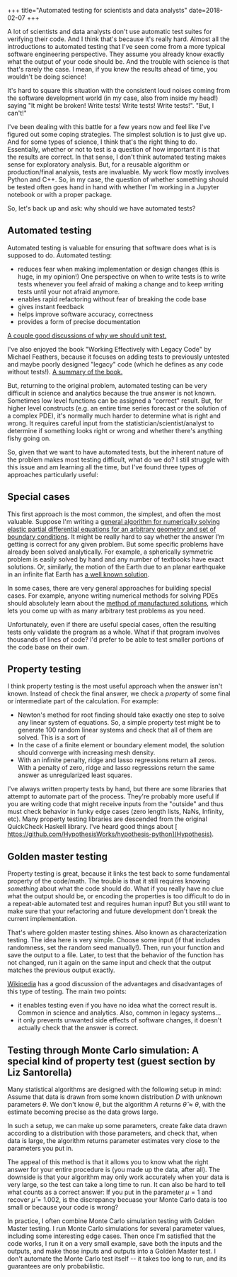 +++
title="Automated testing for scientists and data analysts"
date=2018-02-07
+++

A lot of scientists and data analysts don't use automatic test suites for verifying their code. 
And I think that's because it's really hard.
Almost all the introductions to automated testing that I've seen come from a more typical software engineering perspective. They assume you already know exactly what the output of your code should be.
And the trouble with science is that that's rarely the case. 
I mean, if you knew the results ahead of time, you wouldn't be doing science! 

It's hard to square this situation with the consistent loud noises coming from the software development world (in my case, also from inside my head!) saying "It might be broken! Write tests! Write tests! Write tests!". "But, I can't!" 


I've been dealing with this battle for a few years now and feel like I've figured out some coping strategies.
The simplest solution is to just give up.
And for some types of science, I think that's the right thing to do.
Essentially, whether or not to test is a question of how important it is that the results are correct.
In that sense, I don't think automated testing makes sense for exploratory analysis.
But, for a reusable algorithm or production/final analysis, tests are invaluable.
My work flow mostly involves Python and C++. So, in my case, the question of whether something should be tested often goes hand in hand with whether I'm working in a Jupyter notebook or with a proper package. 

So, let's back up and ask: why should we have automated tests?

## Automated testing

Automated testing is valuable for ensuring that software does what is is supposed to do. Automated testing:

* reduces fear when making implementation or design changes (this is huge, in my opinion!) One perspective on when to write tests is to write tests whenever you feel afraid of making a change and to keep writing tests until your not afraid anymore.
* enables rapid refactoring without fear of breaking the code base
* gives instant feedback
* helps improve software accuracy, correctness
* provides a form of precise documentation

[A couple good discussions of why we should unit test.](https://stackoverflow.com/questions/67299/is-unit-testing-worth-the-effort)

I've also enjoyed the book "Working Effectively with Legacy Code" by Michael Feathers, because it focuses on adding tests to previously untested and maybe poorly designed "legacy" code (which he defines as any code without tests!).
[A summary of the book.](https://softwareengineering.stackexchange.com/questions/122014/what-are-the-key-points-of-working-effectively-with-legacy-code)

But, returning to the original problem, automated testing can be very difficult in science and analytics because the true answer is not known. Sometimes low level functions can be assigned a "correct" result. But, for higher level constructs (e.g. an entire time series forecast or the solution of a complex PDE), it's normally much harder to determine what is right and wrong.  It requires careful input from the statistician/scientist/analyst to determine if something looks right or wrong and whether there's anything fishy going on.

So, given that we want to have automated tests, but the inherent nature of the problem makes most testing difficult, what do we do? I still struggle with this issue and am learning all the time, but I've found three types of approaches particularly useful: 

## Special cases

This first approach is the most common, the simplest, and often the most valuable. 
Suppose I'm writing a [general algorithm for numerically solving elastic partial differential equations for an arbitrary geometry and set of boundary conditions](https://github.com/tbenthompson/tectosaur). 
It might be really hard to say whether the answer I'm getting is correct for 
any given problem. But some specific problems have already been solved analytically. 
For example, a spherically symmetric problem is easily solved by hand and any number of textbooks 
have exact solutions. Or, similarly, the motion of the Earth due to an planar earthquake in an infinite flat Earth has [a well known solution](http://www.bosai.go.jp/study/application/dc3d/DC3Dhtml_E.html).

In some cases, there are very general approaches for building special cases. For example, anyone writing numerical methods for solving PDEs should absolutely learn about the [method of manufactured solutions](http://www.personal.psu.edu/jhm/ME540/lectures/VandV/MMS_summary.pdf), which lets you come up with as many arbitrary test problems as you need. 

Unfortunately, even if there are useful special cases, often the resulting tests only validate the program as a whole. What if that program involves thousands of lines of code? I'd prefer to be able to test smaller portions of the code base on their own.

## Property testing

I think property testing is the most useful approach when the answer isn't known. Instead of check the final answer, we check a *property* of some final or intermediate part of the calculation. For example:

* Newton's method for root finding should take exactly one step to solve any linear system of equations. So, a simple property test might be to generate 100 random linear systems and check that all of them are solved. This is a sort of 
* In the case of a finite element or boundary element model, the solution should converge with increasing mesh density.
* With an infinite penalty, ridge and lasso regressions return all zeros. With a penalty of zero, ridge and lasso regressions return the same answer as unregularized least squares.

I've always written property tests by hand, but there are some libraries that attempt to automate part of the process. They're probably more useful if you are writing code that might receive inputs from the "outside" and thus must check behavior in funky edge cases (zero length lists, NaNs, Infinity, etc). 
Many property testing libraries are descended from the original QuickCheck Haskell library.
I've heard good things about [ https://github.com/HypothesisWorks/hypothesis-python](Hypothesis).

## Golden master testing

Property testing is great, because it links the test back to some fundamental 
property of the code/math. The trouble is that it still requires knowing *something* 
about what the code should do. What if you really have no clue what the output 
should be, or encoding the properties is too difficult to do in a repeat-able 
automated test and requires human input? But you still want to make sure that your refactoring and future development don't break the current implementation. 

That's where golden master testing shines. Also known as characterization testing. The idea here is very simple. Choose some input (if that includes randomness, set the random seed manually!). Then, run your function and save the output to a file. Later, to test that the behavior of the function has not changed, run it again on the same input and check that the output matches the previous output exactly. 

[Wikipedia](https://en.wikipedia.org/wiki/Characterization_test) has a good discussion of the advantages and disadvantages of this type of testing. The main two points:

* it enables testing even if you have no idea what the correct result is. Common in science and analytics. Also, common in legacy systems...
* it only prevents unwanted side effects of software changes, it doesn't actually check that the answer is correct.

## Testing through Monte Carlo simulation: A special kind of property test (guest section by Liz Santorella)

Many statistical algorithms are designed with the following setup in mind: 
Assume that data is drawn from some known distribution $D$ with unknown parameters $\theta$.
We don't know $\theta$, but the algorithm $A$ returns $\hat{\theta} \approx \theta$,
with the estimate becoming precise as the data grows large.
<!---
For example,
say we have a series of observations $y_1, y_2, \dots, y_N$ and we assume they are drawn independently from
the Normal$(\mu, \sigma)$ distribution. We don't know $\mu$ or $\sigma$. Applying the algorithm $A$ to the
data should give the unknown parameters, approximately: $A(y_1, y_2, \dots, y_N) \approx (\mu, \sigma)$.
-->

In such a setup, we can make up some parameters, create fake data drawn according
to a distribution with those parameters, and check that, when data is large, the algorithm
returns parameter estimates very close to the parameters you put in.

The appeal of this method is that it allows you to know what the right answer for your
entire procedure is (you made up the data, after all). The downside is that your algorithm
may only work accurately when your data is very large, so the test can take a long time to
run. It can also be hard to tell what counts as a correct answer: If you put in the parameter
$\mu=1$ and recover $\hat{\mu}=1.002$, is the discrepancy becuase your Monte Carlo data is too 
small or because your code is wrong?

In practice, I often combine Monte Carlo simulation testing with Golden Master testing.
I run Monte Carlo simulations for several parameter values, including some interesting
edge cases. Then once I'm satisfied that the code works, I run it on a very small example,
save both the inputs and the outputs, and make those inputs and outputs into a Golden Master test.
I don't automate the Monte Carlo test itself -- it takes too long to run, and its guarantees
are only probabilistic.

<!---
## Making sure it runs
Sometimes, you don't have time to figure out how to check that your code produces the correct output,
but you can still check that it runs without raising errors. Although this can easily be done in a unit testing
framework, I like to make sure my code runs by creating a Jupyter notebook
that calls almost every line of code that I think is important. I explain why the code behaves
the way it does in the notebook, which then makes pretty good documentation.
-->
